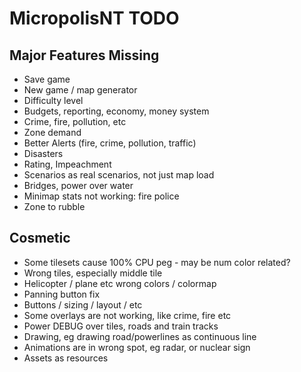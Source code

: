 # MicropolisNT TODO


## Major Features Missing
- Save game
- New game / map generator
- Difficulty level
- Budgets, reporting, economy, money system
- Crime, fire, pollution, etc
- Zone demand
- Better Alerts (fire, crime, pollution, traffic)
- Disasters
- Rating, Impeachment
- Scenarios as real scenarios, not just map load
- Bridges, power over water
- Minimap stats not working: fire police
- Zone to rubble

## Cosmetic
- Some tilesets cause 100% CPU peg - may be num color related?
- Wrong tiles, especially middle tile
- Helicopter / plane etc wrong colors / colormap
- Panning button fix
- Buttons / sizing / layout / etc
- Some overlays are not working, like crime, fire etc
- Power DEBUG over tiles, roads and train tracks
- Drawing, eg drawing road/powerlines as continuous line
- Animations are in wrong spot, eg radar, or nuclear sign
- Assets as resources


